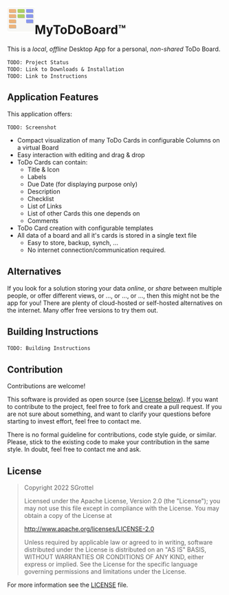 <img src="./doc/imgs/mytodoboard_icon_x64.png" alt="MyToDoBoard Icon" align="left">

# MyToDoBoard™
This is a _local_, _offline_ Desktop App for a personal, _non-shared_ ToDo Board.

```
TODO: Project Status
TODO: Link to Downloads & Installation
TODO: Link to Instructions
```

## Application Features
This application offers:
```
TODO: Screenshot
```

- Compact visualization of many ToDo Cards in configurable Columns on a virtual Board
- Easy interaction with editing and drag & drop
- ToDo Cards can contain:
  - Title & Icon
  - Labels
  - Due Date (for displaying purpose only)
  - Description
  - Checklist
  - List of Links
  - List of other Cards this one depends on
  - Comments
- ToDo Card creation with configurable templates
- All data of a board and all it's cards is stored in a single text file
  - Easy to store, backup, synch, ...
  - No internet connection/communication required.

## Alternatives
If you look for a solution storing your data _online_, or _share_ between multiple people, or offer different views, or ..., or ..., or ..., then this might not be the app for you!
There are plenty of cloud-hosted or self-hosted alternatives on the internet.
Many offer free versions to try them out.

## Building Instructions
```
TODO: Building Instructions
```

## Contribution
Contributions are welcome!

This software is provided as open source (see [License below]()).
If you want to contribute to the project, feel free to fork and create a pull request.
If you are not sure about something, and want to clarify your questions before starting to invest effort, feel free to contact me.

There is no formal guideline for contributions, code style guide, or similar.
Please, stick to the existing code to make your contribution in the same style.
In doubt, feel free to contact me and ask.

## License
> Copyright 2022 SGrottel
> 
> Licensed under the Apache License, Version 2.0 (the "License");
> you may not use this file except in compliance with the License.
> You may obtain a copy of the License at
>
> http://www.apache.org/licenses/LICENSE-2.0
>
> Unless required by applicable law or agreed to in writing, software
> distributed under the License is distributed on an "AS IS" BASIS,
> WITHOUT WARRANTIES OR CONDITIONS OF ANY KIND, either express or implied.
> See the License for the specific language governing permissions and
> limitations under the License.

For more information see the [LICENSE](./LICENSE) file.
